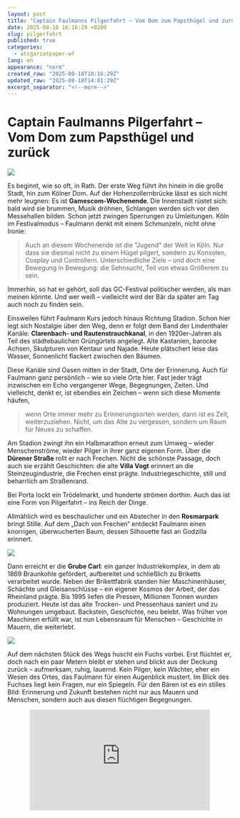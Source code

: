 ```yaml
---
layout: post
title: "Captain Faulmanns Pilgerfahrt – Vom Dom zum Papsthügel und zurück"
date: 2025-08-18 16:16:29 +0200
slug: pilgerfahrt
published: true
categories:
  - atcgarsatpaper-wf
lang: en
appearance: "norm"
created_raw: "2025-08-18T10:16:29Z"
updated_raw: "2025-08-18T14:01:29Z"
excerpt_separator: "<!--more-->"
---
```

<style type="text/css">
html,body        {height: 100%;}
.wrapper         {width: 80%; max-width: 600px; height: 100%; margin: 0 auto;}
.h_iframe        {position: relative; padding-top: 56%;}
.h_iframe iframe {position: absolute; top: 0; left: 0; width: 100%; height: 100%;}
</style>

# Captain Faulmanns Pilgerfahrt – Vom Dom zum Papsthügel und zurück  

![](https://pixelfed.social/storage/m/_v2/607467830790472239/33cc9b949-339791/WyZzfHBaPfaB/ziucMkacq0eDAxbhJShJs52Kpq4qBHhDNk0lObF0.png)

Es beginnt, wie so oft, in Rath. Der erste Weg führt ihn hinein in die große Stadt, hin zum Kölner Dom. Auf der Hohenzollernbrücke lässt es sich nicht mehr leugnen: Es ist **Gamescom-Wochenende**. Die Innenstadt rüstet sich: bald wird sie brummen, Musik dröhnen, Schlangen werden sich vor den Messehallen bilden. Schon jetzt zwingen Sperrungen zu Umleitungen. Köln im Festivalmodus – Faulmann denkt mit einem Schmunzeln, nicht ohne Ironie: 

> Auch an diesem Wochenende ist die "Jugend" der Welt in Köln. Nur dass sie diesmal nicht zu einem Hügel pilgert, sondern zu Konsolen, Cosplay und Controllern. Unterschiedliche Ziele – und doch eine Bewegung in Bewegung: die Sehnsucht, Teil von etwas Größerem zu sein.  

Immerhin, so hat er gehört, soll das GC-Festival politischer werden, als man meinen könnte. Und wer weiß – vielleicht wird der Bär da später am Tag auch noch zu finden sein.  

Einsweilen führt Faulmann Kurs jedoch hinaus Richtung Stadion. Schon hier legt sich Nostalgie über den Weg, denn er folgt dem Band der Lindenthaler Kanäle: **Clarenbach- und Rautenstrauchkanal**, in den 1920er-Jahren als Teil des städtebaulichen Grüngürtels angelegt. Alte Kastanien, barocke Achsen, Skulpturen von Kentaur und Najade. Heute plätschert leise das Wasser, Sonnenlicht flackert zwischen den Bäumen.

<!--more-->

Diese Kanäle sind Oasen mitten in der Stadt, Orte der Erinnerung. Auch für Faulmann ganz persönlich – wie so viele Orte hier. Fast jeder trägt inzwischen ein Echo vergangener Wege, Begegnungen, Zeiten. Und vielleicht, denkt er, ist ebendies ein Zeichen – wenn sich diese Momente häufen, 

> wenn Orte immer mehr zu Erinnerungsorten werden, dann ist es Zeit, weiterzuziehen. Nicht, um das Alte zu vergessen, sondern um Raum für Neues zu schaffen.  

Am Stadion zwingt ihn ein Halbmarathon erneut zum Umweg – wieder Menschenströme, wieder Pilger in ihrer ganz eigenen Form. Über die **Dürener Straße** rollt er nach Frechen. Nicht die schönste Passage, doch auch sie erzählt Geschichten: die alte **Villa Vogt** erinnert an die Steinzeugindustrie, die Frechen einst prägte. Industriegeschichte, still und beharrlich am Straßenrand.  

Bei Porta lockt ein Trödelmarkt, und hunderte strömen dorthin. Auch das ist eine Form von Pilgerfahrt – ins Reich der Dinge. 

Allmählich wird es beschaulicher und ein Abstecher in den **Rosmarpark** bringt Stille. Auf dem „Dach von Frechen“ entdeckt Faulmann einen knorrigen, überwucherten Baum, dessen Silhouette fast an Godzilla erinnert.  

![](https://pixelfed.social/storage/m/_v2/607467830790472239/33cc9b949-339791/C6fSDut1gmIe/MCetuVHu8Uu66MoZX1XZAWmT5Cm4sfOKlkAESYJZ.jpg)

Dann erreicht er die **Grube Carl**: ein ganzer Industriekomplex, in dem ab 1869 Braunkohle gefördert, aufbereitet und schließlich zu Briketts verarbeitet wurde. Neben der Brikettfabrik standen hier Maschinenhäuser, Schächte und Gleisanschlüsse – ein eigener Kosmos der Arbeit, der das Rheinland prägte. Bis 1995 liefen die Pressen, Millionen Tonnen wurden produziert. Heute ist das alte Trocken- und Pressenhaus saniert und zu Wohnungen umgebaut. Backstein, Geschichte, neu belebt. Was früher von Maschinen erfüllt war, ist nun Lebensraum für Menschen – Geschichte in Mauern, die weiterlebt.  

![](https://pixelfed.social/storage/m/_v2/607467830790472239/33cc9b949-339791/CcPADV3myfEG/DWR2FXN1UGdvRh8AaQmbSe3fQvRg2zI2ckh1lxho.jpg)

Auf dem nächsten Stück des Wegs huscht ein Fuchs vorbei. Erst flüchtet er, doch nach ein paar Metern bleibt er stehen und blickt aus der Deckung zurück – aufmerksam, ruhig, lauernd. Kein Pilger, kein Wächter, eher ein Wesen des Ortes, das Faulmann für einen Augenblick mustert. Im Blick des Fuchses liegt kein Fragen, nur ein Spiegeln. Für den Bären ist es ein stilles Bild: Erinnerung und Zukunft bestehen nicht nur aus Mauern und Menschen, sondern auch aus diesen flüchtigen Begegnungen. 

<div class="wrapper">
  <div class="h_iframe">
    <iframe height="2" width="2" src="https://www.youtube.com/embed/S5EZCps0D5s?si=UUeRUthrCL4UuMj_" title="YouTube video player" frameborder="0" allowfullscreen></iframe>
  </div>
</div>

Und dann: **Marienfeld**. Der künstliche **Papsthügel**, „Berg der 70 Nationen“. Erde aus aller Welt wurde hier aufgeschüttet, zehn Meter hoch, 15 000 m² Fläche, ein Altar, der für 1,1 Millionen Menschen zum Zentrum wurde. Im August 2005 – **Weltjugendtag**.  

Faulmann erinnert sich: 

> Am 20. August die Vigil, 800 000 Pilger, Kerzenmeer, die Weihe der schweren **Weltjugendtagsglocke** (6,7 t, benannt nach Johannes Paul II.). Am Morgen des 21. August dann die Abschlussmesse – das größte katholische Ereignis, das Deutschland je gesehen hat. Über 1,1 Millionen Pilger, Millionen TV-Zuschauer weltweit. Benedikt XVI. in seiner ersten Auslandsreise als Papst.  

Und Faulmann hört die Worte nachhallen:  
**„A great joy cannot be kept to oneself. It has to be passed on.“**  

Dem kann sich Faulmann – zumindest kontextfrei – zustimmen. Große Freude lässt sich nicht festhalten, sie will geteilt werden. Muss sie vielleicht sogar. Man kann es als Auftrag verstehen.  

![](https://pixelfed.social/storage/m/_v2/607467830790472239/33cc9b949-339791/NsWY9l5CFWu1/JvVP82eSE6jbihalk5JXkz1TZCX8DmzMIw0ro1FU.jpg)

Und er erinnert sich, wie er damals – im zweiten Semester – zum ersten Mal im Leben wirklich lernen musste. Eine neue Erfahrung, die ihn forderte, aber auch prägte. Der junge Faulmann ließ sich damals nur allzu gerne durch die Bilder und Berichte vom Weltjugendtag ablenken. Zwischen Büchern und Klausuren war das bunte Treiben auf dem Marienfeld wie ein Fenster in eine andere Welt.  

Heute steht er selbst auf diesem Hügel. Was damals Ablenkung war, ist nun Einkehr. Der Kreis schließt sich – kurz denkt Faulmann an seinen **Heimaturlaub**: auch dort war ein Papstfeld. Ganz Freiburg jedoch schlichter, kleiner, beschaulicher – doch beide Orte verweben Geschichte und Erinnerung mit der Gegenwart.  

<div class="wrapper">
  <div class="h_iframe">
    <iframe height="2" width="2" src="https://www.youtube.com/embed/XRcxAbZW3ro?si=BvP2Mex5Y_xpsJib" title="YouTube video player" frameborder="0" allowfullscreen></iframe>
  </div>
</div>

Allmählich füllt sich der Hügel mit Ausflüglern. Familien breiten Picknickdecken aus, Kinder spielen, manche nutzen den Altar als Mittagstisch. Profaner, leiser – und doch bleibt der Ort aufgeladen.  

Mehr denn je, denkt Faulmann, wäre es Zeit, auf Frieden zu hoffen.  
In stiller Einkehr hofft er, so wie viele in Raum und Zeit auf Frieden für den Erdkreis – empirisch fürchtend, dass wie so oft das Gegenteil geschieht. Und doch: vielleicht liegt die Kraft des Bedenkens gerade darin, dem Akt schon vor dem Aussprechen Bedeutung zu geben.  

Vielleicht braucht es aber mehr.  
Vielleicht müsste man es hinausschreien.  
Vielleicht …  

Vielleicht sind diese „Papstfelder“ kleine Marker in seinem Lebensweg: 2005 das ferne Marienfeld, später Freiburg, das ihm da schon fern geworden war, nun wieder hier. Jedes Mal anders, jedes Mal neu gedeutet – und doch immer ein Innehalten, das bleibt.  

Vom Hügel rollt er zum **Erft-Radweg**. Vertraut und schön, aber diesmal von elegischer Melancholie überzogen. An der **Dobschieder Straße** verlässt er die Erft, erklimmt den Anstieg zum **Sonnenhof**. Oben entfaltet sich vor ihm die  **Kölner Bucht** – eine Landschaft der Weite: Felder, Horizonte, dahinter die Stadt. Ein Bild, das größer ist als der Augenblick.  

Bei **Fietzecks Weitsicht** hält er diesmal an – zum ersten Mal. Jahrelang vorbeigeradelt, jetzt endlich Zeit. 

![](https://pixelfed.social/storage/m/_v2/607467830790472239/33cc9b949-339791/OYz7iYKgZGSh/WBkZLiQK1uFTbGWAOCuoqHp76EOcxeKm6QPiQ5ji.jpg)

> Der Blick zeigt, dass Weitsicht Geduld braucht.  

Über Bornheim und Keldenich führt der Weg nach Wesseling. Die Fähre „**RheinSchwan**“ setzt ihn über, wie seit über hundert Jahren Schiffe an dieser Stelle Ufer verbinden. Auf dem Deck spürt er den Rhein: ruhig, verbindend, zeitlos.  

<div class="wrapper">
  <div class="h_iframe">
    <iframe height="2" width="2" src="https://www.youtube.com/embed/7QrVBuCraxQ?si=5ZQ0CGyzF5YEwVxI" title="YouTube video player" frameborder="0" allowfullscreen></iframe>
  </div>
</div>

Dann weiter über Lülsdorf und Langel nach **Zons**. Mauern, Tore, Gassen – seit 1372 unverrückbar. Eine Stadt, die Geschichte atmet, ein Ort, der bleibt.  

Und schließlich die **Leidenhausener Rennbahn**. Heute ist hier der **Lange Tag der Kölner Stadtnatur**: Infostände, Begegnungen – und ein Stand mit Honig. Faulmann – mittlerweile ganz im Bären-Zen – plündert den Stand und greift zu: Lindenhonig und ein Met wandern ins Gepäck.  

<div class="h_wrapper">
  <div class="h_iframe">
    <iframe height="2" width="2" src="https://www.komoot.com/de-de/tour/2524098263/embed?share_token=a9KaChTJ84ID9742cidOy34JA98B4ph2pyEPPhrLXcbMwlZTmh&profile=1" width="100%" height="700" frameborder="0" scrolling="no"></iframe>
  </div>
</div>

So endet der Tag, wo er begann: in Rath. Am späten Abend wird es Honigbrot geben, später vielleicht einen Schluck Met – aber vorher war da doch noch etwas …  

Der Pilgerweg jedenfalls ist gefahren, die Erinnerung lebendig geworden. Und zwischen Nostalgie und Gegenwart bleibt eine Botschaft, die trägt: 

> Die Freude – und die Hoffnung – darf man nicht für sich behalten.  

---

## 📌 Faktenkasten: Weltjugendtag 2005 in Köln  

### 🗓 Daten & Motto
- 16.–21. August 2005  
- Motto: *„Wir sind gekommen, ihn anzubeten“* (Mt 2,2)  

### 👥 Teilnehmer
- Vigil (20.8.): ca. **800.000 Pilger**  
- Abschlussmesse (21.8.): ca. **1,1–1,2 Millionen Menschen**  
- TV-Reichweite: ~250 Mio. Zuschauer weltweit  

### ⛰ Ort & Papsthügel
- Marienfeld (260 ha, rekultiviertes Braunkohlegebiet im Rhein-Erft-Kreis)  
- Papsthügel:  
  - 10 m hoch, 15.000 m² Grundfläche  
  - „Berg der 70 Nationen“ – Erde aus 70 Ländern eingebracht  
  - Platz für 2.000 Mitwirkende (Priester, Chöre, Helfer)  

### 🔔 Besondere Ereignisse
- Erste Auslandsreise von **Papst Benedikt XVI.**  
- Weihe der **Weltjugendtagsglocke** (6,7 t Bronze, benannt nach Johannes Paul II.)  
- Historischer Besuch in der **Synagoge Köln** (erstmals ein Papst in einer deutschen Synagoge)   

### ⚙ Logistik
- Strombedarf: ca. **15.000 kW**  
- Wasserversorgung: bis zu **800.000 Liter/Stunde**  
- Tausende Helfer, Sanitäter, Freiwillige im Einsatz  
